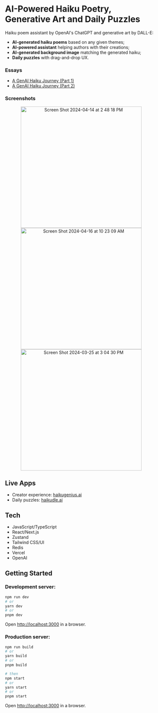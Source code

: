 # AI-Powered Haiku Poetry, Generative Art and Daily Puzzles

Haiku poem assistant by OpenAI's ChatGPT and generative art by DALL-E:

- **AI-generated haiku poems** based on any given themes;
- **AI-powered assistant** helping authors with their creations;
- **AI-generated background image** matching the generated haiku;
- **Daily puzzles** with drag-and-drop UX.

### Essays

- [A GenAI Haiku Journey (Part 1)](https://medium.com/@desmat.ca/a-genai-haiku-journey-part-1-a85dbb565165)
- [A GenAI Haiku Journey (Part 2)](https://medium.com/@desmat.ca/a-genai-haiku-journey-part-2-f5a93a4bb99e)

### Screenshots

<p align="center">
  <img height="400" alt="Screen Shot 2024-04-14 at 2 48 18 PM" src="https://github.com/desmat/haiku/assets/3298837/ce69d37a-cc0f-4bed-9146-c31b35121aa0">
  <img height="400" alt="Screen Shot 2024-04-16 at 10 23 09 AM" src="https://github.com/desmat/haiku/assets/3298837/40cc18b4-0294-4da2-85f2-c661ee33fbb7">
  <img height="400" alt="Screen Shot 2024-03-25 at 3 04 30 PM" src="https://github.com/desmat/haiku/assets/3298837/1f5711f6-44ff-4a5f-bb29-560cb8ad10f7">
</p>

## Live Apps

- Creator experience: [haikugenius.ai](https://haikugenius.ai/)
- Daily puzzles: [haikudle.ai](https://haikudle.ai/)

## Tech

- JavaScript/TypeScript
- React/Next.js
- Zustand
- Tailwind CSS/UI
- Redis
- Vercel
- OpenAI

## Getting Started

### Development server:

```bash
npm run dev
# or
yarn dev
# or
pnpm dev
```

Open [http://localhost:3000](http://localhost:3000) in a browser.


### Production server:

```bash
npm run build
# or
yarn build
# or
pnpm build

# then 
npm start
# or
yarn start
# or
pnpm start
```

Open [http://localhost:3000](http://localhost:3000) in a browser.
